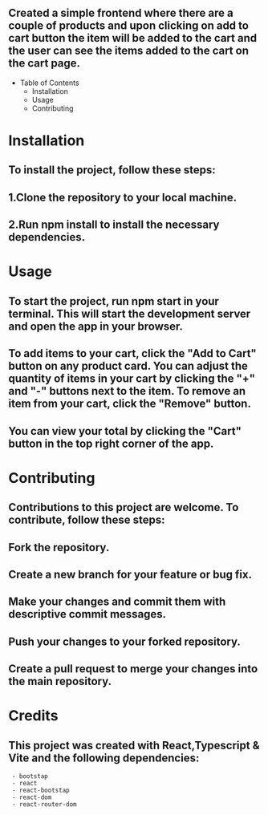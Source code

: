 ## Created a simple frontend where there are a couple of products and upon clicking on add to cart button the item will be added to the cart and the user can see the items added to the cart on the cart page.

- Table of Contents
    - Installation
    - Usage
    - Contributing


# Installation
## To install the project, follow these steps:

## 1.Clone the repository to your local machine.
## 2.Run npm install to install the necessary dependencies.

# Usage
## To start the project, run npm start in your terminal. This will start the development server and open the app in your browser.

## To add items to your cart, click the "Add to Cart" button on any product card. You can adjust the quantity of items in your cart by clicking the "+" and "-" buttons next to the item. To remove an item from your cart, click the "Remove" button.

## You can view your total by clicking the "Cart" button in the top right corner of the app.

# Contributing
## Contributions to this project are welcome. To contribute, follow these steps:

## Fork the repository.
## Create a new branch for your feature or bug fix.
## Make your changes and commit them with descriptive commit messages.
## Push your changes to your forked repository.
## Create a pull request to merge your changes into the main repository.


# Credits
## This project was created with React,Typescript & Vite and the following dependencies:
     - bootstap
     - react
     - react-bootstap
     - react-dom
     - react-router-dom



